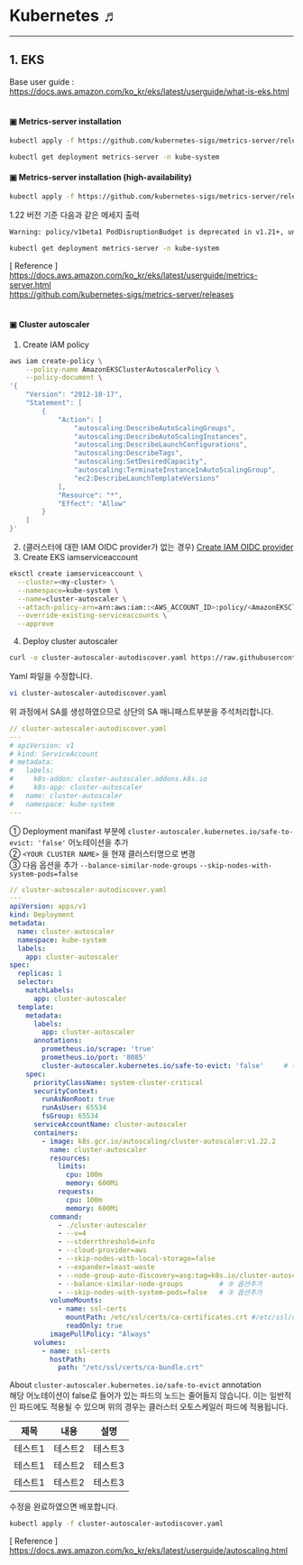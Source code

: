 # Kubernetes ♬
---

## 1. EKS
Base user guide : https://docs.aws.amazon.com/ko_kr/eks/latest/userguide/what-is-eks.html  
<br/>

#### ▣ Metrics-server installation
```bash
kubectl apply -f https://github.com/kubernetes-sigs/metrics-server/releases/latest/download/components.yaml
```
```bash
kubectl get deployment metrics-server -n kube-system
```

#### ▣ Metrics-server installation (high-availability)
```bash
kubectl apply -f https://github.com/kubernetes-sigs/metrics-server/releases/latest/download/high-availability.yaml
```
1.22 버전 기준 다음과 같은 메세지 출력
```bash
Warning: policy/v1beta1 PodDisruptionBudget is deprecated in v1.21+, unavailable in v1.25+; use policy/v1 PodDisruptionBudget
```
```bash
kubectl get deployment metrics-server -n kube-system
```
[ Reference ]  
https://docs.aws.amazon.com/ko_kr/eks/latest/userguide/metrics-server.html  
https://github.com/kubernetes-sigs/metrics-server/releases  
<br/>

#### ▣ Cluster autoscaler
1. Create IAM policy
```bash
aws iam create-policy \
    --policy-name AmazonEKSClusterAutoscalerPolicy \
    --policy-document \
'{
    "Version": "2012-10-17",
    "Statement": [
        {
            "Action": [
                "autoscaling:DescribeAutoScalingGroups",
                "autoscaling:DescribeAutoScalingInstances",
                "autoscaling:DescribeLaunchConfigurations",
                "autoscaling:DescribeTags",
                "autoscaling:SetDesiredCapacity",
                "autoscaling:TerminateInstanceInAutoScalingGroup",
                "ec2:DescribeLaunchTemplateVersions"
            ],
            "Resource": "*",
            "Effect": "Allow"
        }
    ]
}'
```
2. (클러스터에 대한 IAM OIDC provider가 없는 경우) [Create IAM OIDC provider](https://docs.aws.amazon.com/ko_kr/eks/latest/userguide/enable-iam-roles-for-service-accounts.html)
3. Create EKS iamserviceaccount
```bash
eksctl create iamserviceaccount \
  --cluster=<my-cluster> \
  --namespace=kube-system \
  --name=cluster-autoscaler \
  --attach-policy-arn=arn:aws:iam::<AWS_ACCOUNT_ID>:policy/<AmazonEKSClusterAutoscalerPolicy> \
  --override-existing-serviceaccounts \
  --approve
```
4. Deploy cluster autoscaler
```bash
curl -o cluster-autoscaler-autodiscover.yaml https://raw.githubusercontent.com/kubernetes/autoscaler/master/cluster-autoscaler/cloudprovider/aws/examples/cluster-autoscaler-autodiscover.yaml
```
Yaml 파일을 수정합니다.
```bash
vi cluster-autoscaler-autodiscover.yaml
```
위 과정에서 SA를 생성하였으므로 상단의 SA 매니패스트부분을 주석처리합니다.
```yaml
// cluster-autoscaler-autodiscover.yaml
---
# apiVersion: v1
# kind: ServiceAccount
# metadata:
#   labels:
#     k8s-addon: cluster-autoscaler.addons.k8s.io
#     k8s-app: cluster-autoscaler
#   name: cluster-autoscaler
#   namespace: kube-system
---
```
① Deployment manifast 부분에 `cluster-autoscaler.kubernetes.io/safe-to-evict: 'false'` 어노테이션을 추가  
② `<YOUR CLUSTER NAME>` 을 현재 클러스터명으로 변경  
③ 다음 옵션을 추가 `--balance-similar-node-groups` `--skip-nodes-with-system-pods=false`  
```yaml
// cluster-autoscaler-autodiscover.yaml
---
apiVersion: apps/v1
kind: Deployment
metadata:
  name: cluster-autoscaler
  namespace: kube-system
  labels:
    app: cluster-autoscaler
spec:
  replicas: 1
  selector:
    matchLabels:
      app: cluster-autoscaler
  template:
    metadata:
      labels:
        app: cluster-autoscaler
      annotations:
        prometheus.io/scrape: 'true'
        prometheus.io/port: '8085'
        cluster-autoscaler.kubernetes.io/safe-to-evict: 'false'     # ① 어노테이션추가
    spec:
      priorityClassName: system-cluster-critical
      securityContext:
        runAsNonRoot: true
        runAsUser: 65534
        fsGroup: 65534
      serviceAccountName: cluster-autoscaler
      containers:
        - image: k8s.gcr.io/autoscaling/cluster-autoscaler:v1.22.2
          name: cluster-autoscaler
          resources:
            limits:
              cpu: 100m
              memory: 600Mi
            requests:
              cpu: 100m
              memory: 600Mi
          command:
            - ./cluster-autoscaler
            - --v=4
            - --stderrthreshold=info
            - --cloud-provider=aws
            - --skip-nodes-with-local-storage=false
            - --expander=least-waste
            - --node-group-auto-discovery=asg:tag=k8s.io/cluster-autoscaler/enabled,k8s.io/cluster-autoscaler/<YOUR CLUSTER NAME>   # ② 클러스터명으로 변경
            - --balance-similar-node-groups         # ③ 옵션추가
            - --skip-nodes-with-system-pods=false   # ③ 옵션추가
          volumeMounts:
            - name: ssl-certs
              mountPath: /etc/ssl/certs/ca-certificates.crt #/etc/ssl/certs/ca-bundle.crt for Amazon Linux Worker Nodes
              readOnly: true
          imagePullPolicy: "Always"
      volumes:
        - name: ssl-certs
          hostPath:
            path: "/etc/ssl/certs/ca-bundle.crt"
```

About `cluster-autoscaler.kubernetes.io/safe-to-evict` annotation  
해당 어노테이션이 false로 들어가 있는 파드의 노드는 줄어들지 않습니다. 이는 일반적인 파드에도 적용될 수 있으며 위의 경우는 클러스터 오토스케일러 파드에 적용됩니다.


|제목|내용|설명|
|---|---|---|
|테스트1|테스트2|테스트3|
|테스트1|테스트2|테스트3|
|테스트1|테스트2|테스트3|

수정을 완료하였으면 배포합니다.  
```bash
kubectl apply -f cluster-autoscaler-autodiscover.yaml
```




[ Reference ]  
https://docs.aws.amazon.com/ko_kr/eks/latest/userguide/autoscaling.html  
<br/>

















